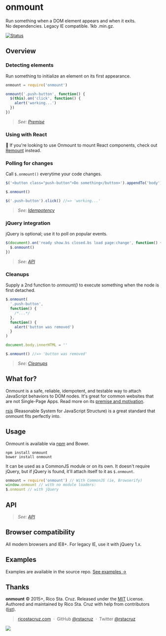 # onmount

<!-- {.massive-header} -->

Run something when a DOM element appears and when it exits.<br>
No dependencies. Legacy IE compatible. 1kb .min.gz.

[![Status](https://travis-ci.org/rstacruz/onmount.svg?branch=master)](https://travis-ci.org/rstacruz/onmount 'See test builds')

## Overview

### Detecting elements

Run something to initialize an element on its first appearance.

```js
onmount = require('onmount')

onmount('.push-button', function() {
  $(this).on('click', function() {
    alert('working...')
  })
})
```

> _See: [Premise](/docs/premise.md)_

### Using with React

:tada: If you're looking to use Onmount to mount React components, check out [Remount] instead.

### Polling for changes

Call `$.onmount()` everytime your code changes.

```js
$('<button class="push-button">Do something</button>').appendTo('body')

$.onmount()

$('.push-button').click() //=> 'working...'
```

> _See: [Idempotency](/docs/idempotency.md)_

### jQuery integration

jQuery is optional; use it to poll on popular events.

```js
$(document).on('ready show.bs closed.bs load page:change', function() {
  $.onmount()
})
```

> _See: [API](/docs/api.md)_

### Cleanups

Supply a 2nd function to _onmount()_ to execute something when the node is first detached.

```js
$.onmount(
  '.push-button',
  function() {
    /*...*/
  },
  function() {
    alert('button was removed')
  }
)

document.body.innerHTML = ''

$.onmount() //=> 'button was removed'
```

> _See: [Cleanups](/docs/cleanup.md)_

## What for?

Onmount is a safe, reliable, idempotent, and testable way to attach JavaScript behaviors to DOM nodes. It's great for common websites that are not Single-Page Apps. Read more on its [premise and motivation](docs/premise.md).

[rsjs][rsjs] (Reasonable System for JavaScript Structure) is a great standard that onmount fits perfectly into.

## Usage

Onmount is available via [npm](https://www.npmjs.com/package/onmount) and Bower.

```
npm install onmount
bower install onmount
```

It can be used as a CommonJS module or on its own. It doesn't require jQuery, but if jQuery is found, it'll attach itself to it as `$.onmount`.

```js
onmount = require('onmount') // With CommonJS (ie, Browserify)
window.onmount // with no module loaders:
$.onmount // with jQuery
```

[bootstrap events]: http://getbootstrap.com/javascript/
[turbolinks load]: https://github.com/rails/turbolinks#events
[idempotent]: https://en.wiktionary.org/wiki/idempotent
[browserify]: http://browserify.org/

## API

> _See: [API](docs/api.md)_

## Browser compatibility

All modern browsers and IE8+. For legacy IE, use it with jQuery 1.x.

## Examples

Examples are available in the source repo. [See examples →](https://github.com/rstacruz/onmount/examples)

## Thanks

**onmount** © 2015+, Rico Sta. Cruz. Released under the [MIT] License.<br>
Authored and maintained by Rico Sta. Cruz with help from contributors ([list][contributors]).

> [ricostacruz.com](http://ricostacruz.com) &nbsp;&middot;&nbsp;
> GitHub [@rstacruz](https://github.com/rstacruz) &nbsp;&middot;&nbsp;
> Twitter [@rstacruz](https://twitter.com/rstacruz)

[mit]: http://mit-license.org/
[contributors]: http://github.com/rstacruz/onmount/contributors
[rsjs]: https://github.com/rstacruz/rsjs

[![](https://img.shields.io/badge/%E2%9C%93-collaborative_etiquette-brightgreen.svg)](http://git.io/col)

[remount]: https://github.com/rstacruz/remount
